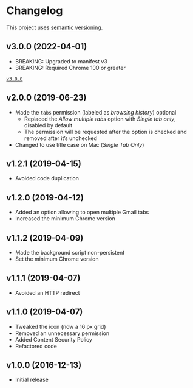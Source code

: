 # Changelog

This project uses [semantic versioning](https://semver.org/).

## v3.0.0 (2022-04-01)

- BREAKING: Upgraded to manifest v3
- BREAKING: Required Chrome 100 or greater

[`v3.0.0`](https://github.com/valtlai/gmail-button/tree/v3.0.0)

## v2.0.0 (2019-06-23)

- Made the `tabs` permission (labeled as _browsing history_) optional
  - Replaced the _Allow multiple tabs_ option with _Single tab only_,
    disabled by default
  - The permission will be requested after the option is checked
    and removed after it’s unchecked
- Changed to use title case on Mac (_Single Tab Only_)

## v1.2.1 (2019-04-15)

- Avoided code duplication

## v1.2.0 (2019-04-12)

- Added an option allowing to open multiple Gmail tabs
- Increased the minimum Chrome version

## v1.1.2 (2019-04-09)

- Made the background script non-persistent
- Set the minimum Chrome version

## v1.1.1 (2019-04-07)

- Avoided an HTTP redirect

## v1.1.0 (2019-04-07)

- Tweaked the icon (now a 16&nbsp;px grid)
- Removed an unnecessary permission
- Added Content Security Policy
- Refactored code

## v1.0.0 (2016-12-13)

- Initial release
